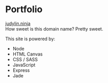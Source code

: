 # Portfolio
[judylin.ninja](http://judylin.ninja/)  
How sweet is this domain name? Pretty sweet.

This site is powered by:
- Node
- HTML Canvas
- CSS / SASS
- JavaScript
- Express
- Jade
